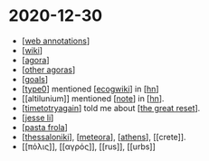 # 2020-12-30

- [[web annotations]]
- [[wiki]]
- [[agora]]
- [[other agoras]]
- [[goals]]
- [[type0]] mentioned [[ecogwiki]] in [[hn]]
- [[altilunium]] mentioned [[note]] in [[hn]].
- [[timetotryagain]] told me about [[the great reset]].
- [[jesse li]]
- [[pasta frola]]
- [[thessaloniki]], [[meteora]], [[athens]], [[crete]].
- [[πόλις]], [[αγρός]], [[rus]], [[urbs]] 

[//begin]: # "Autogenerated link references for markdown compatibility"
[web annotations]: ../web-annotations "Web Annotations"
[wiki]: ../wiki "Wiki"
[agora]: ../agora "Agora"
[other agoras]: ../other-agoras "Other Agoras"
[goals]: ../goals "Goals"
[type0]: ../type0 "Type0"
[ecogwiki]: ../ecogwiki "Ecogwiki"
[hn]: ../hn "HN"
[note]: ../note "Note"
[timetotryagain]: ../timetotryagain "Timetotryagain"
[the great reset]: ../the-great-reset "The Great Reset"
[jesse li]: ../jesse-li "Jesse Li"
[pasta frola]: ../pasta-frola "Pasta Frola"
[thessaloniki]: ../thessaloniki "Thessaloniki"
[meteora]: ../meteora "Meteora"
[athens]: ../athens "Athens"
[//end]: # "Autogenerated link references"